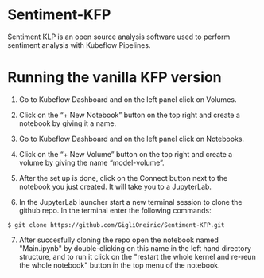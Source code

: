 # Sentiment-KFP
Sentiment KLP is an open source analysis software used to perform sentiment analysis with Kubeflow Pipelines.

# Running the vanilla KFP version

1. Go to Kubeflow Dashboard and on the left panel click on Volumes.

2. Click on the “+ New Notebook” button on the top right and create a notebook by giving it a name.

3. Go to Kubeflow Dashboard and on the left panel click on Notebooks.

4. Click on the “+ New Volume” button on the top right and create a volume by giving the name “model-volume”. 

5. After the set up is done, click on the Connect button next to the notebook you just created. It will take you to a JupyterLab.

6. In the JupyterLab launcher start a new terminal session to clone the github repo. In the terminal enter the following commands:

 ```$ git clone https://github.com/GigliOneiric/Sentiment-KFP.git``` 

7. After succesfully cloning the repo open the notebook named "Main.ipynb" by double-clicking on this name in the left hand directory structure, and to run it click on the "restart the whole kernel and re-reun the whole notebook" button in the top menu of the notebook.
